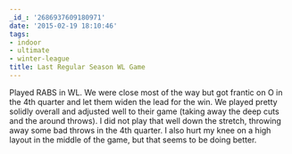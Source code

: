 ```yaml
---
_id_: '2686937609180971'
date: '2015-02-19 18:10:46'
tags:
- indoor
- ultimate
- winter-league
title: Last Regular Season WL Game
---
```


Played RABS in WL. We were close most of the way but got frantic on O in the 4th quarter and let them widen the lead for the win. We played pretty solidly
overall and adjusted well to their game (taking away the deep cuts and the around throws). I did not play that well down the stretch, throwing away some
bad throws in the 4th quarter. I also hurt my knee on a high layout in the middle of the game, but that seems to be doing better.
